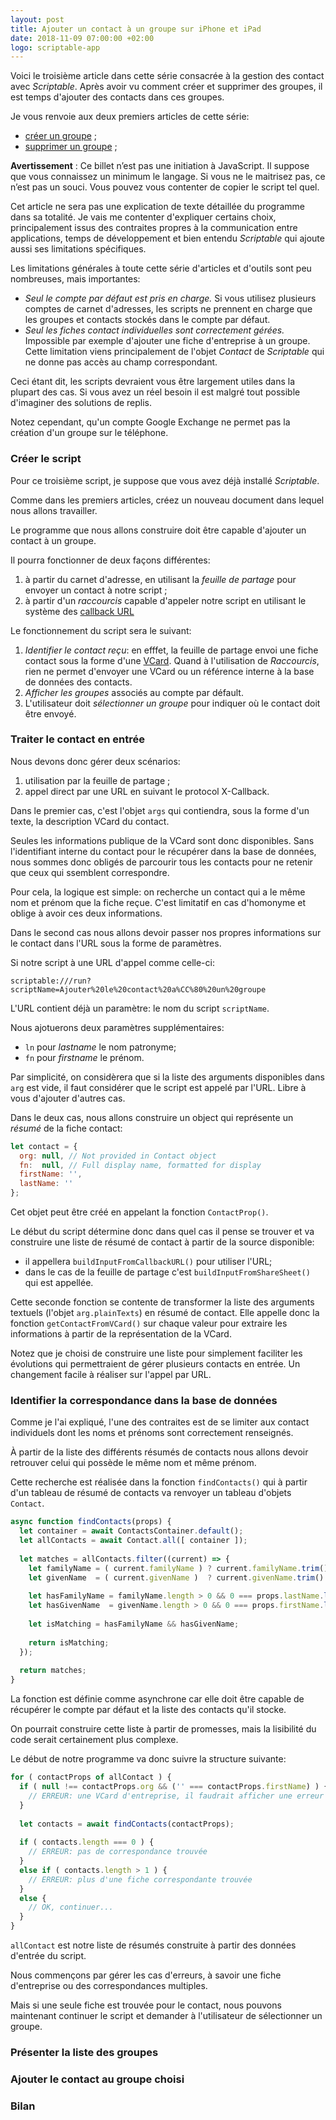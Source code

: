 ```yaml
---
layout: post
title: Ajouter un contact à un groupe sur iPhone et iPad
date: 2018-11-09 07:00:00 +02:00
logo: scriptable-app
---
```


Voici le troisième article dans cette série consacrée à la gestion
des contact avec _Scriptable_.
Après avoir vu comment créer et supprimer des groupes, il est temps
d'ajouter des contacts dans ces groupes.

Je vous renvoie aux deux premiers articles de cette série:

- [créer un groupe](/ios/2018/11/04/creer-un-groupe-de-contacts.html) ;
- [supprimer un groupe](/ios/2018/11/07/supprimer-un-groupe-de-contacts.html) ;

__Avertissement__ : Ce billet n’est pas une initiation à JavaScript.
    Il suppose que vous connaissez un minimum le langage.
    Si vous ne le maitrisez pas, ce n’est pas un souci. Vous pouvez vous
    contenter de copier le script tel quel.

Cet article ne sera pas une explication de texte détaillée du
programme dans sa totalité. Je vais me contenter d'expliquer certains
choix, principalement issus des contraites propres à la
communication entre applications, temps de développement et 
bien entendu _Scriptable_ qui ajoute aussi ses limitations
spécifiques.

Les limitations générales à toute cette série d'articles
et d'outils sont peu nombreuses, mais importantes:

- _Seul le compte par défaut est pris en charge._
  Si vous utilisez plusieurs comptes de carnet d'adresses,
  les scripts ne prennent en charge que les groupes et contacts
  stockés dans le compte par défaut.
- _Seul les fiches contact individuelles sont correctement gérées._
  Impossible par exemple d'ajouter une fiche d'entreprise à un 
  groupe. Cette limitation viens principalement de l'objet
  _Contact_ de _Scriptable_ qui ne donne pas accès au champ
  correspondant.
  
Ceci étant dit, les scripts devraient vous être largement utiles
dans la plupart des cas. Si vous avez un réel besoin il est malgré
tout possible d'imaginer des solutions de replis.

Notez cependant, qu'un compte Google Exchange ne permet pas la
création d'un groupe sur le téléphone. 


### Créer le script

Pour ce troisième script, je suppose que vous avez déjà installé _Scriptable_.

Comme dans les premiers articles, créez un nouveau document dans lequel
nous allons travailler.

Le programme que nous allons construire doit être capable d'ajouter un
contact à un groupe.

Il pourra fonctionner de deux façons différentes:

1. à partir du carnet d'adresse, en utilisant la _feuille de partage_ pour
   envoyer un contact à notre script ;
2. à partir d'un _raccourcis_ capable d'appeler notre script
   en utilisant le système des [callback URL](http://x-callback-url.com)

Le fonctionnement du script sera le suivant:

1. _Identifier le contact reçu_: en efffet, la feuille de partage envoi une
   fiche contact sous la forme d'une [VCard](https://fr.m.wikipedia.org/wiki/VCard).
   Quand à l'utilisation de _Raccourcis_, rien ne permet d'envoyer une VCard ou
   un référence interne à la base de données des contacts.
2. _Afficher les groupes_ associés au compte par défault.
3. L'utilisateur doit _sélectionner un groupe_ pour indiquer où
   le contact doit être envoyé.

### Traiter le contact en entrée

Nous devons donc gérer deux scénarios:

1. utilisation par la feuille de partage ;
2. appel direct par une URL en suivant le protocol X-Callback.

Dans le premier cas, c'est l'objet `args` qui contiendra, 
sous la forme d'un texte, la description VCard du contact.

Seules les informations publique de la VCard sont donc disponibles.
Sans l'identifiant interne du contact pour le récupérer dans la base
de données, nous sommes donc obligés de parcourir tous les contacts
pour ne retenir que ceux qui ssemblent correspondre.

Pour cela, la logique est simple: on recherche un contact qui a le 
même nom et prénom que la fiche reçue. C'est limitatif en cas 
d'homonyme et oblige à avoir ces deux informations.

Dans le second cas nous allons devoir passer nos propres informations 
sur le contact dans l'URL sous la forme de paramètres.

Si notre script à une URL d'appel comme celle-ci:

`scriptable:///run?scriptName=Ajouter%20le%20contact%20a%CC%80%20un%20groupe`

L'URL contient déjà un paramètre: le nom du script `scriptName`.

Nous ajotuerons deux paramètres supplémentaires:

- `ln` pour _lastname_ le nom patronyme;
- `fn` pour _firstname_ le prénom.

Par simplicité, on considèrera que si la liste des arguments
disponibles dans `arg` est vide, il faut considérer que le script
est appelé par l'URL. Libre à vous d'ajouter d'autres cas.

Dans le deux cas, nous allons construire un object qui représente
un _résumé_ de la fiche contact:

```JavaScript
let contact = {
  org: null, // Not provided in Contact object
  fn:  null, // Full display name, formatted for display
  firstName: '',
  lastName: ''
};
```

Cet objet peut être créé en appelant la fonction `ContactProp()`.

Le début du script détermine donc dans quel cas il pense
se trouver et va construire une liste de résumé de contact à
partir de la source disponible:

- il appellera `buildInputFromCallbackURL()` pour utiliser l'URL;
- dans le cas de la feuille de partage c'est
  `buildInputFromShareSheet()` qui est appellée.

Cette seconde fonction se contente de transformer la liste des
arguments textuels (l'objet `arg.plainTexts`) en résumé de contact.
Elle appelle donc la fonction `getContactFromVCard()` sur chaque 
valeur pour extraire les informations à partir de la représentation
de la VCard.

Notez que je choisi de construire une liste pour simplement
faciliter les évolutions qui permettraient de gérer plusieurs
contacts en entrée. Un changement facile à réaliser sur l'appel par
URL.


### Identifier la correspondance dans la base de données

Comme je l'ai expliqué, l'une des contraites est de se limiter
aux contact individuels dont les noms et prénoms sont
correctement renseignés.

À partir de la liste des différents résumés de contacts nous allons 
devoir retrouver celui qui possède le même nom et même prénom.

Cette recherche est réalisée dans la fonction `findContacts()` 
qui à partir d'un tableau de résumé de contacts va renvoyer un
tableau d'objets `Contact`.

```JavaScript
async function findContacts(props) {
  let container = await ContactsContainer.default();
  let allContacts = await Contact.all([ container ]);
  
  let matches = allContacts.filter((current) => {
    let familyName = ( current.familyName ) ? current.familyName.trim() : '';
    let givenName  = ( current.givenName )  ? current.givenName.trim()  : '';
    
    let hasFamilyName = familyName.length > 0 && 0 === props.lastName.localeCompare(familyName);
    let hasGivenName  = givenName.length > 0 && 0 === props.firstName.localeCompare(givenName);
    
    let isMatching = hasFamilyName && hasGivenName;
    
    return isMatching;
  });
  
  return matches;
}
```

La fonction est définie comme asynchrone car elle doit être 
capable de récupérer le compte par défaut et la liste
des contacts qu'il stocke.

On pourrait construire cette liste à partir de promesses, 
mais la lisibilité du code serait certainement plus complexe.

Le début de notre programme va donc suivre la structure suivante:

```JavaScript
for ( contactProps of allContact ) {
  if ( null !== contactProps.org && ('' === contactProps.firstName) ) {
    // ERREUR: une VCard d'entreprise, il faudrait afficher une erreur
  }
  
  let contacts = await findContacts(contactProps);
  
  if ( contacts.length === 0 ) {
    // ERREUR: pas de correspondance trouvée
  }
  else if ( contacts.length > 1 ) {
    // ERREUR: plus d'une fiche correspondante trouvée
  }
  else {
    // OK, continuer...
  }
}
```

`allContact` est notre liste de résumés construite à partir des
données d'entrée du script.

Nous commençons par gérer les cas d'erreurs, à savoir une
fiche d'entreprise ou des correspondances multiples.

Mais si une seule fiche est trouvée pour le contact, nous pouvons 
maintenant continuer le script et demander à l'utilisateur de
sélectionner un groupe.

### Présenter la liste des groupes

### Ajouter le contact au groupe choisi

### Bilan
